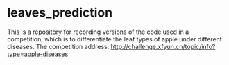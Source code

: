 # leaves_prediction
This is a repository for recording versions of the code used in a competition, which is to differentiate the leaf types of apple under different diseases.
The competition address: http://challenge.xfyun.cn/topic/info?type=apple-diseases